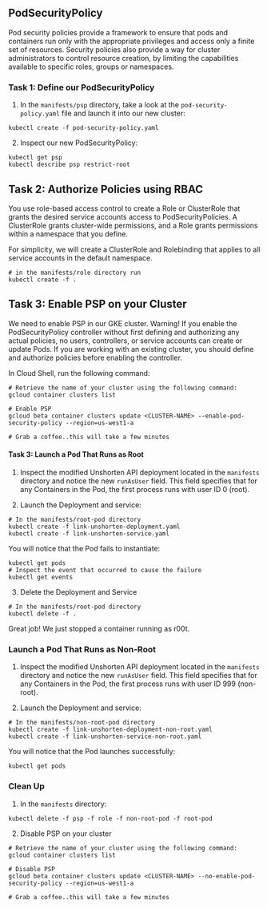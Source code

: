 ## PodSecurityPolicy
Pod security policies provide a framework to ensure that pods and containers run only with the appropriate privileges and access only a finite set of resources. Security policies also provide a way for cluster administrators to control resource creation, by limiting the capabilities available to specific roles, groups or namespaces.


### Task 1: Define our PodSecurityPolicy
1. In the `manifests/psp` directory, take a look at the `pod-security-policy.yaml` file and launch it into our new cluster:
```
kubectl create -f pod-security-policy.yaml
```

2. Inspect our new PodSecurityPolicy:
```
kubectl get psp
kubectl describe psp restrict-root
```
## Task 2: Authorize Policies using RBAC

You use role-based access control to create a Role or ClusterRole that grants the desired service accounts access to PodSecurityPolicies. A ClusterRole grants cluster-wide permissions, and a Role grants permissions within a namespace that you define.

For simplicity, we will create a ClusterRole and Rolebinding that applies to all service accounts in the default namespace.

```
# in the manifests/role directory run
kubectl create -f .
```

## Task 3: Enable PSP on your Cluster
We need to enable PSP in our GKE cluster. Warning! If you enable the PodSecurityPolicy controller without first defining and authorizing any actual policies, no users, controllers, or service accounts can create or update Pods. If you are working with an existing cluster, you should define and authorize policies before enabling the controller.

In Cloud Shell, run the following command:
```
# Retrieve the name of your cluster using the following command:
gcloud container clusters list

# Enable PSP
gcloud beta container clusters update <CLUSTER-NAME> --enable-pod-security-policy --region=us-west1-a

# Grab a coffee..this will take a few minutes
```

#### Task 3: Launch a Pod That Runs as Root
1. Inspect the modified Unshorten API deployment located in the `manifests` directory and notice the new `runAsUser` field. This field specifies that for any Containers in the Pod, the first process runs with user ID 0 (root). 

2. Launch the Deployment and service:
```
# In the manifests/root-pod directory
kubectl create -f link-unshorten-deployment.yaml
kubectl create -f link-unshorten-service.yaml
```

You will notice that the Pod fails to instantiate:
```
kubectl get pods
# Inspect the event that occurred to cause the failure
kubectl get events
```
3. Delete the Deployment and Service
```
# In the manifests/root-pod directory
kubectl delete -f .
```

Great job! We just stopped a container running as r00t.

### Launch a Pod That Runs as Non-Root
1. Inspect the modified Unshorten API deployment located in the `manifests` directory and notice the new `runAsUser` field. This field specifies that for any Containers in the Pod, the first process runs with user ID 999 (non-root). 

2. Launch the Deployment and service:
```
# In the manifests/non-root-pod directory
kubectl create -f link-unshorten-deployment-non-root.yaml
kubectl create -f link-unshorten-service-non-root.yaml
```

You will notice that the Pod launches successfully:
```
kubectl get pods
```

### Clean Up
1. In the `manifests` directory:
```
kubectl delete -f psp -f role -f non-root-pod -f root-pod
```

2. Disable PSP on your cluster
```
# Retrieve the name of your cluster using the following command:
gcloud container clusters list

# Disable PSP
gcloud beta container clusters update <CLUSTER-NAME> --no-enable-pod-security-policy --region=us-west1-a

# Grab a coffee..this will take a few minutes
```


